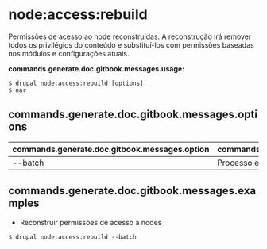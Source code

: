 # node:access:rebuild
Permissões de acesso ao node reconstruídas. A reconstrução irá remover todos os privilégios do conteúdo e substituí-los com permissões baseadas nos módulos e configurações atuais.

**commands.generate.doc.gitbook.messages.usage:**
```
$ drupal node:access:rebuild [options]
$ nar  
```

## commands.generate.doc.gitbook.messages.options
commands.generate.doc.gitbook.messages.option | commands.generate.doc.gitbook.messages.details
-------|-------------
--batch | Processo em modo de lotes.

## commands.generate.doc.gitbook.messages.examples
* Reconstruir permissões de acesso a nodes
```
$ drupal node:access:rebuild --batch
```
